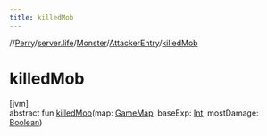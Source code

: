 ```yaml
---
title: killedMob
---
```

//[Perry](../../../../index.html)/[server.life](../../index.html)/[Monster](../index.html)/[AttackerEntry](index.html)/[killedMob](killed-mob.html)



# killedMob



[jvm]\
abstract fun [killedMob](killed-mob.html)(map: [GameMap](../../../server.maps/-game-map/index.html), baseExp: [Int](https://kotlinlang.org/api/latest/jvm/stdlib/kotlin/-int/index.html), mostDamage: [Boolean](https://kotlinlang.org/api/latest/jvm/stdlib/kotlin/-boolean/index.html))





